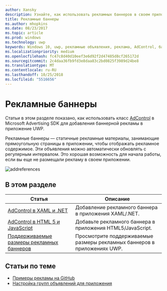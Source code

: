 ```yaml
---
author: Xansky
description: Узнайте, как использовать рекламных баннеров в своем приложении UWP.
title: Рекламные баннеры
ms.author: mhopkins
ms.date: 08/23/2017
ms.topic: article
ms.prod: windows
ms.technology: uwp
keywords: Windows 10, uwp, рекламные объявления, реклама, AdControl, баннеры
ms.localizationpriority: medium
ms.openlocfilehash: fc47c8d40d10eef3e6d92f2d47485d8cf265172d
ms.sourcegitcommit: 2c4daa36fb9fd3e8daa83c2bd0825f3989d24be8
ms.translationtype: MT
ms.contentlocale: ru-RU
ms.lasthandoff: 10/25/2018
ms.locfileid: "5516656"
---
```

# <a name="banner-ads"></a>Рекламные баннеры

Статьи в этом разделе показано, как использовать класс [AdControl](https://docs.microsoft.com/uwp/api/microsoft.advertising.winrt.ui.adcontrol) в Microsoft Advertising SDK для добавления баннерной рекламы в приложение UWP.

Рекламные баннеры — статичные рекламные материалы, занимающие прямоугольную страницы в приложении, чтобы отображать рекламное содержимое. Эти объявления можно автоматически обновлять с регулярным интервалом. Это хорошая возможность для начала работы, если вы еще не размещали рекламу в своем приложении.

![addreferences](images/banner-ad.png)

## <a name="in-this-section"></a>В этом разделе

|  Статья    | Описание |               
|----------|-------|
| [AdControl в XAML и .NET](adcontrol-in-xaml-and--net.md)     | Добавление рекламного баннера в приложения XAML/.NET.        |
| [AdControl в HTML 5 и JavaScript](adcontrol-in-html-5-and-javascript.md)     | Добавьте рекламного баннера в приложения HTML5/JavaScript.        |
| [Поддерживаемые размеры рекламных баннеров](supported-ad-sizes-for-banner-ads.md)    |  Просмотрите поддерживаемые размеры рекламных баннеров в приложениях UWP.        |


## <a name="related-topics"></a>Статьи по теме

* [Примеры рекламы на GitHub](http://aka.ms/githubads)
* [Настройка групп объявлений для приложения](set-up-ad-units-in-your-app.md)
